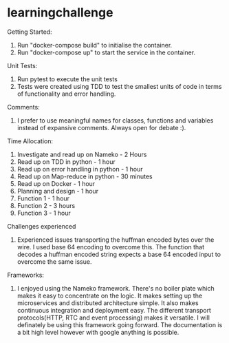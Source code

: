 # learningchallenge

Getting Started:
1. Run "docker-compose build" to initialise the container.
2. Run "docker-compose up" to start the service in the container.

Unit Tests:
1. Run pytest to execute the unit tests
2. Tests were created using TDD to test the smallest units of code in terms of functionality and error handling.

Comments:
1. I prefer to use meaningful names for classes, functions and variables instead of expansive comments. Always open for debate :).

Time Allocation:
1. Investigate and read up on Nameko - 2 Hours
2. Read up on TDD in python - 1 hour
3. Read up on error handling in python - 1 hour
4. Read up on Map-reduce in python - 30 minutes
5. Read up on Docker - 1 hour
6. Planning and design - 1 hour
7. Function 1 - 1 hour
8. Function 2 - 3  hours
9. Function 3 - 1 hour

Challenges experienced
1. Experienced issues transporting the huffman encoded bytes over the wire. I used base 64 encoding to overcome this. The function   that decodes a huffman encoded string expects a base 64 encoded input to overcome the same issue.

Frameworks:
1. I enjoyed using the Nameko framework. There's no boiler plate which makes it easy to concentrate on the logic. It makes setting up the microservices and distributed architecture simple. It also makes continuous integration and deployment easy. The different transport protocols(HTTP, RTC and event processing) makes it versatile. I will definately be using this framework going forward. The documentation is a bit high level however with google anything is possible.